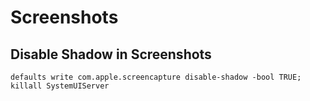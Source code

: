 # Screenshots

## Disable Shadow in Screenshots

```shell
defaults write com.apple.screencapture disable-shadow -bool TRUE; killall SystemUIServer
```
